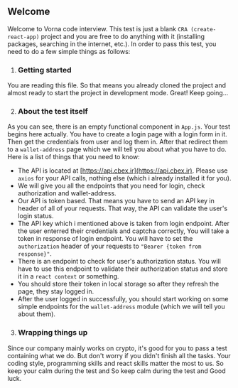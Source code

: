## Welcome


Welcome to Vorna code interview. This test is just a blank `CRA (create-react-app)` project and you are free to do anything with it (installing packages, searching in the internet, etc.). In order to pass this test, you need to do a few simple things as follows:

1. ### Getting started

You are reading this file. So that means you already cloned the project and almost ready to start the project in development mode. Great! Keep going...

2. ### About the test itself

As you can see, there is an empty functional component in `App.js`. Your test begins here actually. You have to create a login page with a login form in it. Then get the credentials from user and log them in. After that redirect them to a `wallet-address` page which we will tell you about what you have to do. Here is a list of things that you need to know:
* The API is located at [https://api.cbex.ir](https://api.cbex.ir). Please use `axios` for your API calls, nothing else (which i already installed it for you).
* We will give you all the endpoints that you need for login, check authorization and wallet-address.
* Our API is token based. That means you have to send an API key in header of all of your requests. That way, the API can validate the user's login status.
* The API key which i mentioned above is taken from login endpoint. After the user enterred their credentials and captcha correctly, You will take a token in response of login endpoint. You will have to set the `authorization` header of your requests to `"Bearer {token from response}"`.
* There is an endpoint to check for user's authorization status. You will have to use this endpoint to validate their authorization status and store it in a `react context` or something.
* You should store their token in local storage so after they refresh the page, they stay logged in.
* After the user logged in successfully, you should start working on some simple endpoints for the `wallet-address` module (which we will tell you about them).

3. ### Wrapping things up

Since our company mainly works on crypto, it's good for you to pass a test containing what we do. But don't worry if you didn't finish all the tasks. Your coding style, programming skills and react skills matter the most to us. So keep your calm during the test and So keep calm during the test and Good luck.